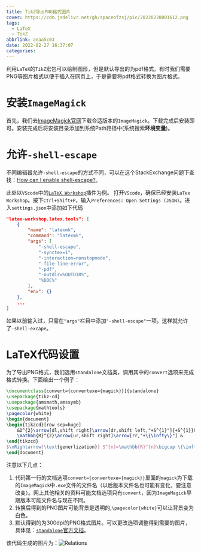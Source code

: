 ```yaml
---
title: TikZ导出PNG格式图片
cover: https://cdn.jsdelivr.net/gh/spaceofzsj/pic/20220228001612.png
tags:
  - LaTeX
  - TikZ
abbrlink: aeaa5c03
date: 2022-02-27 16:37:07
categories:
---
```

利用`LaTeX`的`TikZ`宏包可以绘制图形，但是默认导出的为pdf格式。有时我们需要PNG等图片格式以便于插入在网页上，于是需要将pdf格式转换为图片格式。
# 安装`ImageMagick`

首先，我们去[ImageMagick官网](https://imagemagick.org/script/download.php)下载合适版本的`ImageMagick`。下载完成后安装即可。安装完成后将安装目录添加到系统Path路径中(系统搜索**环境变量**)。

# 允许`-shell-escape`
不同编辑器允许`-shell-escape`的方式不同，可以在这个StackExchange问题下查找：[How can I enable shell-escape?](https://tex.stackexchange.com/questions/598818/how-can-i-enable-shell-escape)。

此处以`VScode`中的[`LaTeX Workshop`](https://marketplace.visualstudio.com/items?itemName=James-Yu.latex-workshop)插件为例。
打开`VScode`，确保已经安装`LaTex Workshop`。按下`Ctrl+Shift+P`，输入`Preferences: Open Settings (JSON)`。进入`settings.json`中添加如下代码
```json
"latex-workshop.latex.tools": [
    {
        "name": "latexmk",
        "command": "latexmk",
        "args": [
            "-shell-escape",  
            "-synctex=1",
            "-interaction=nonstopmode",
            "-file-line-error",
            "-pdf",
            "-outdir=%OUTDIR%",
            "%DOC%"
        ],
        "env": {}
    },
    ...
]
```
如果以前输入过，只需在`"args"`栏目中添加`"-shell-escape"`一项。这样就允许了`-shell-excape`。

# LaTeX代码设置

为了导出PNG格式，我们选用`standalone`文档类，调用其中的`convert`选项来完成格式转换。下面给出一个例子：
```latex
\documentclass[convert={convertexe={magick}}]{standalone}
\usepackage{tikz-cd}
\usepackage{amsmath,amssymb}
\usepackage{mathtools}
\pagecolor{white}
\begin{document}
\begin{tikzcd}[row sep=huge]
    &D^{2}\arrow[dl,shift right]\arrow[dr,shift left,"+S^{1}"]{+S^{1}}&\\
    \mathbb{R}^{2}\arrow[ur,shift right]\arrow[rr,"+\{\infty\}"] &         &S^{2}\arrow[ul,shift left,"-\{p\}"]
\end{tikzcd}
$\xRightarrow{\text{generlization}} S^{n}=\mathbb{R}^{n}\bigcup \{\infty\}$
\end{document}
```
注意以下几点：
1. 代码第一行的文档选项`convert={convertexe={magick}}`里面的`magick`为下载的`ImageMagick`中`.exe`文件的文件名（以后版本文件名也可能有变化，要注意改变）。网上其他相关的资料可能文档选项只有`convert`，因为`ImageMagick`早期版本可能文件名与现在不同。
2. 转换后得到的PNG图片可能背景是透明的,`\pagecolor{white}`可以让背景变为白色。
3. 默认得到的为300dpi的PNG格式图片。可以更改选项调整得到需要的图片，具体见：[`standalone`官方文档](https://ctan.org/pkg/standalone)。
   
该代码生成的图片为：![Relations](https://cdn.jsdelivr.net/gh/spaceofzsj/pic/20220331232804.png)
